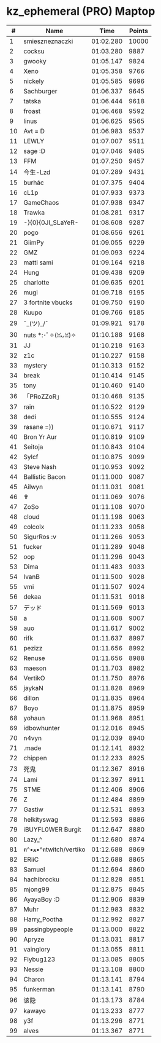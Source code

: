 # kz_ephemeral (PRO) Maptop

|  # | Name | Time | Points |
|-------------- | -------------- | -------------- | -------------- | 
| 1 | smieszneznaczki | 01:02.280 | 10000 | 
| 2 | cocksu | 01:03.280 | 9887 | 
| 3 | gwooky | 01:05.147 | 9824 | 
| 4 | Xeno | 01:05.358 | 9766 | 
| 5 | nickely | 01:05.585 | 9696 | 
| 6 | Sachburger | 01:06.337 | 9645 | 
| 7 | tatska | 01:06.444 | 9618 | 
| 8 | froast | 01:06.468 | 9592 | 
| 9 | linus | 01:06.625 | 9565 | 
| 10 | Avt = D | 01:06.983 | 9537 | 
| 11 | LEWLY | 01:07.007 | 9511 | 
| 12 | sage :D | 01:07.046 | 9485 | 
| 13 | FFM | 01:07.250 | 9457 | 
| 14 | 今生-Lzd | 01:07.289 | 9431 | 
| 15 | burhác | 01:07.375 | 9404 | 
| 16 | cL1p | 01:07.933 | 9373 | 
| 17 | GameChaos | 01:07.938 | 9347 | 
| 18 | Trawka | 01:08.281 | 9317 | 
| 19 | -}{0}{0JI_SLaYeR- | 01:08.608 | 9287 | 
| 20 | pogo | 01:08.656 | 9261 | 
| 21 | GiimPy | 01:09.055 | 9229 | 
| 22 | GMZ | 01:09.093 | 9224 | 
| 23 | matti sami | 01:09.164 | 9218 | 
| 24 | Hung | 01:09.438 | 9209 | 
| 25 | charlotte | 01:09.635 | 9201 | 
| 26 | mugi | 01:09.718 | 9195 | 
| 27 | 3 fortnite vbucks | 01:09.750 | 9190 | 
| 28 | Kuupo | 01:09.766 | 9185 | 
| 29 | ¯\_(ツ)_/¯ | 01:09.921 | 9178 | 
| 30 | nuts *:･ﾟ✧(ꈍᴗꈍ)✧ | 01:10.188 | 9168 | 
| 31 | JJ | 01:10.218 | 9163 | 
| 32 | z1c | 01:10.227 | 9158 | 
| 33 | mystery | 01:10.313 | 9152 | 
| 34 | break | 01:10.414 | 9145 | 
| 35 | tony | 01:10.460 | 9140 | 
| 36 | 「PRoZZoR」 | 01:10.468 | 9135 | 
| 37 | rain | 01:10.522 | 9129 | 
| 38 | dedi | 01:10.555 | 9124 | 
| 39 | rasane =)) | 01:10.671 | 9117 | 
| 40 | Bron Yr Aur | 01:10.819 | 9109 | 
| 41 | Seitoja | 01:10.843 | 9104 | 
| 42 | Sylcf | 01:10.875 | 9099 | 
| 43 | Steve Nash | 01:10.953 | 9092 | 
| 44 | Ballistic Bacon | 01:11.000 | 9087 | 
| 45 | Ailwyn | 01:11.031 | 9081 | 
| 46 | ✟ | 01:11.069 | 9076 | 
| 47 | ZoSo | 01:11.108 | 9070 | 
| 48 | cloud | 01:11.198 | 9063 | 
| 49 | colcolx | 01:11.233 | 9058 | 
| 50 | SigurRos :v | 01:11.266 | 9053 | 
| 51 | fucker | 01:11.289 | 9048 | 
| 52 | oop | 01:11.296 | 9043 | 
| 53 | Dima | 01:11.483 | 9033 | 
| 54 | IvanB | 01:11.500 | 9028 | 
| 55 | vmi | 01:11.507 | 9024 | 
| 56 | dekaa | 01:11.531 | 9018 | 
| 57 | デッド | 01:11.569 | 9013 | 
| 58 | a | 01:11.608 | 9007 | 
| 59 | auo | 01:11.617 | 9002 | 
| 60 | rifk | 01:11.637 | 8997 | 
| 61 | pezizz | 01:11.656 | 8992 | 
| 62 | Renuse | 01:11.656 | 8988 | 
| 63 | maeson | 01:11.703 | 8982 | 
| 64 | VertikO | 01:11.750 | 8976 | 
| 65 | jaykaN | 01:11.828 | 8969 | 
| 66 | dillon | 01:11.835 | 8964 | 
| 67 | Boyo | 01:11.875 | 8959 | 
| 68 | yohaun | 01:11.968 | 8951 | 
| 69 | idbowhunter | 01:12.016 | 8945 | 
| 70 | n4vyn | 01:12.039 | 8940 | 
| 71 | .made | 01:12.141 | 8932 | 
| 72 | chippen | 01:12.233 | 8925 | 
| 73 | 死鬼 | 01:12.367 | 8916 | 
| 74 | Lami | 01:12.397 | 8911 | 
| 75 | STME | 01:12.406 | 8906 | 
| 76 | Z | 01:12.484 | 8899 | 
| 77 | Gastiw | 01:12.531 | 8893 | 
| 78 | helkityswag | 01:12.593 | 8886 | 
| 79 | iBUYFL0WER Burgit | 01:12.647 | 8880 | 
| 80 | Lazy_^ | 01:12.680 | 8874 | 
| 81 | ฅ^•ﻌ•^ฅtwitch/vertiko | 01:12.688 | 8869 | 
| 82 | ERiiC | 01:12.688 | 8865 | 
| 83 | Samuel | 01:12.694 | 8860 | 
| 84 | hachibrocku | 01:12.828 | 8851 | 
| 85 | mjong99 | 01:12.875 | 8845 | 
| 86 | AyayaBoy :D | 01:12.906 | 8839 | 
| 87 | Muhr | 01:12.983 | 8832 | 
| 88 | Harry_Pootha | 01:12.992 | 8827 | 
| 89 | passingbypeople | 01:13.000 | 8822 | 
| 90 | Apryze | 01:13.031 | 8817 | 
| 91 | vainglory | 01:13.055 | 8811 | 
| 92 | Flybug123 | 01:13.085 | 8805 | 
| 93 | Nessie | 01:13.108 | 8800 | 
| 94 | Charon | 01:13.141 | 8794 | 
| 95 | funkerman | 01:13.141 | 8790 | 
| 96 | 该隐 | 01:13.173 | 8784 | 
| 97 | kawayo | 01:13.233 | 8777 | 
| 98 | y3f | 01:13.296 | 8771 | 
| 99 | alves | 01:13.367 | 8771 | 

